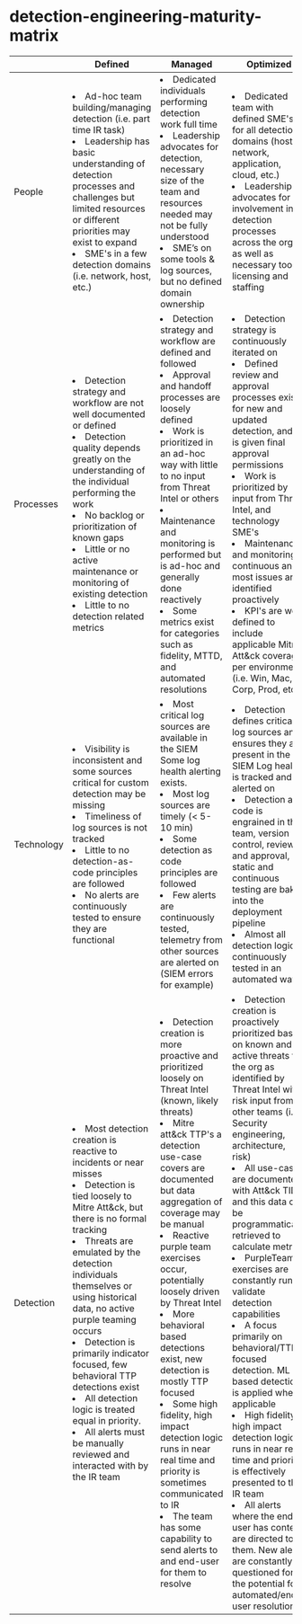 # detection-engineering-maturity-matrix
|            | Defined                                                                                                                                                                                                                                                                                                                                                                                                                                                                                                | Managed                                                                                                                                                                                                                                                                                                                                                                                                                                                                                                                                                                                                         | Optimized                                                                                                                                                                                                                                                                                                                                                                                                                                                                                                                                                                                                                                                                                                                                                                                                      |
|------------|--------------------------------------------------------------------------------------------------------------------------------------------------------------------------------------------------------------------------------------------------------------------------------------------------------------------------------------------------------------------------------------------------------------------------------------------------------------------------------------------------------|-----------------------------------------------------------------------------------------------------------------------------------------------------------------------------------------------------------------------------------------------------------------------------------------------------------------------------------------------------------------------------------------------------------------------------------------------------------------------------------------------------------------------------------------------------------------------------------------------------------------|----------------------------------------------------------------------------------------------------------------------------------------------------------------------------------------------------------------------------------------------------------------------------------------------------------------------------------------------------------------------------------------------------------------------------------------------------------------------------------------------------------------------------------------------------------------------------------------------------------------------------------------------------------------------------------------------------------------------------------------------------------------------------------------------------------------|
| People     | <li>Ad-hoc team building/managing detection (i.e. part time IR task) <li>Leadership has basic understanding of detection processes and challenges but limited resources or different priorities may exist to expand <li>SME's in a few detection domains (i.e. network, host, etc.)                                                                                                                                                                                                               | <li>Dedicated individuals performing detection work full time <li>Leadership advocates for detection, necessary size of the team and resources needed may not be fully understood <li>SME’s on some tools & log sources, but no defined domain ownership                                                                                                                                                                                                                                                                                                                                                    | <li>Dedicated team with defined SME's for all detection domains (host, network, application, cloud, etc.) <li>Leadership advocates for involvement in detection processes across the org, as well as necessary tools, licensing and staffing                                                                                                                                                                                                                                                                                                                                                                                                                                                                                                                                                                            |
| Processes  | <li>Detection strategy and workflow are not well documented or defined <li>Detection quality depends greatly on the understanding of the individual performing the work <li>No backlog or prioritization of known gaps <li>Little or no active maintenance or monitoring of existing detection <li>Little to no detection related metrics                                                                                                                                                         | <li>Detection strategy and workflow are defined and followed <li>Approval and handoff processes are loosely defined  <li>Work is prioritized in an ad-hoc way with little to no input from Threat Intel or others <li>Maintenance and monitoring is performed but is ad-hoc and generally done reactively  <li>Some metrics exist for categories such as fidelity, MTTD, and automated resolutions                                                                                                                                                                                                          | <li>Detection strategy is continuously iterated on <li>Defined review and approval processes exist for new and updated detection, and IR is given final approval permissions <li>Work is prioritized by input from Threat Intel, and technology SME's <li>Maintenance and monitoring is continuous and most issues are identified proactively <li>KPI's are well defined to include applicable Mitre Att&ck coverage per environment (i.e. Win, Mac, Corp, Prod, etc.)                                                                                                                                                                                                                                                                                                                                                  |
| Technology | <li>Visibility is inconsistent and some sources critical for custom detection may be missing <li>Timeliness of log sources is not tracked <li>Little to no detection-as-code principles are followed <li>No alerts are continuously tested to ensure they are functional                                                                                                                                                                                                                          | <li>Most critical log sources are available in the SIEM Some log health alerting exists. <li>Most log sources are timely (< 5-10 min) <li>Some detection as code principles are followed <li>Few alerts are continuously tested, telemetry from other sources are alerted on (SIEM errors for example)                                                                                                                                                                                                                                                                                                      | <li>Detection defines critical log sources and ensures they are present in the SIEM Log health is tracked and alerted on <li>Detection as code is engrained in the team, version control, review and approval, static and continuous testing are baked into the deployment pipeline <li>Almost all detection logic is continuously tested in an automated way                                                                                                                                                                                                                                                                                                                                                                                                                                                           |
| Detection  | <li>Most detection creation is reactive to incidents or near misses <li>Detection is tied loosely to Mitre Att&ck, but there is no formal tracking <li>Threats are emulated by the detection individuals themselves or using historical data, no active purple teaming occurs <li>Detection is primarily indicator focused, few behavioral TTP detections exist <li>All detection logic is treated equal in priority. <li>All alerts must be manually reviewed and interacted with by the IR team | <li>Detection creation is more proactive and prioritized loosely on Threat Intel (known, likely threats) <li>Mitre att&ck TTP's a detection use-case covers are documented but data aggregation of coverage may be manual <li>Reactive purple team exercises occur, potentially loosely driven by Threat Intel <li>More behavioral based detections exist, new detection is mostly TTP focused  <li>Some high fidelity, high impact detection logic runs in near real time and priority is sometimes communicated to IR <li>The team has some capability to send alerts to and end-user for them to resolve | <li>Detection creation is proactively prioritized based on known and active threats to the org as identified by Threat Intel with risk input from other teams (i.e Security engineering, architecture, risk) <li>All use-cases are documented with Att&ck TID's and this data can be programmatically retrieved to calculate metrics <li>PurpleTeam exercises are constantly run to validate detection capabilities   <li>A focus primarily on behavioral/TTP focused detection. ML based detection is applied where applicable <li>High fidelity, high impact detection logic runs in near real time and priority is effectively presented to the IR team <li>All alerts where the end-user has context are directed to them. New alerts are constantly questioned for the potential for automated/end-user resolution |
